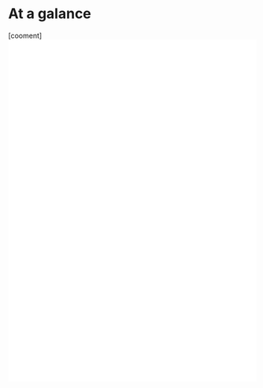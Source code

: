 # At a galance

[cooment]![GitHub metrics](https://raw.githubusercontent.com/TriptoAfsin/TriptoAfsin/main/github-metrics.svg)
